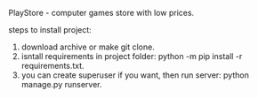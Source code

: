 PlayStore - computer games store with low prices.


steps to install project:
1) download archive or make git clone.
2) isntall requirements in project folder:
   python -m pip install -r requirements.txt.
3) you can create superuser if you want, then run server:
   python manage.py runserver.
